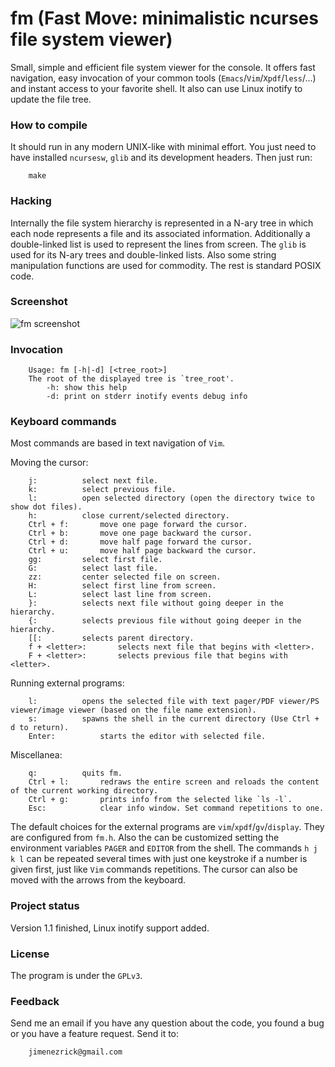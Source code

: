 fm (Fast Move: minimalistic ncurses file system viewer)
=======================================================
Small, simple and efficient file system viewer for the console. It offers fast navigation, easy invocation of your common tools (`Emacs`/`Vim`/`Xpdf`/`less`/...) and instant access to your favorite shell. It also can use Linux inotify to update the file tree.

### How to compile
It should run in any modern UNIX-like with minimal effort. You just need to have installed `ncursesw`, `glib` and its development headers. Then just run:

		make

### Hacking
Internally the file system hierarchy is represented in a N-ary tree in which each node represents a file and its associated information. Additionally a double-linked list is used to represent the lines from screen. The `glib` is used for its N-ary trees and double-linked lists. Also some string manipulation functions are used for commodity. The rest is standard POSIX code.

### Screenshot
![fm screenshot](../../../raw/master/fast-move/fm-screenshot.png)

### Invocation
		Usage: fm [-h|-d] [<tree_root>]
		The root of the displayed tree is `tree_root'.
			-h: show this help
			-d: print on stderr inotify events debug info

### Keyboard commands
Most commands are based in text navigation of `Vim`.

Moving the cursor:

		j:			select next file.
		k:			select previous file.
		l:			open selected directory (open the directory twice to show dot files).
		h:			close current/selected directory.
		Ctrl + f:		move one page forward the cursor.
		Ctrl + b:		move one page backward the cursor.
		Ctrl + d:		move half page forward the cursor.
		Ctrl + u:		move half page backward the cursor.
		gg:			select first file.
		G:			select last file.
		zz:			center selected file on screen.
		H:			select first line from screen.
		L:			select last line from screen.
		}:			selects next file without going deeper in the hierarchy.
		{:			selects previous file without going deeper in the hierarchy.
		[[:			selects parent directory.
		f + <letter>:		selects next file that begins with <letter>.
		F + <letter>:		selects previous file that begins with <letter>.

Running external programs:

		l:			opens the selected file with text pager/PDF viewer/PS viewer/image viewer (based on the file name extension).
		s:			spawns the shell in the current directory (Use Ctrl + d to return).
		Enter:			starts the editor with selected file.

Miscellanea:

		q:			quits fm.
		Ctrl + l:		redraws the entire screen and reloads the content of the current working directory.
		Ctrl + g:		prints info from the selected like `ls -l`.
		Esc:			clear info window. Set command repetitions to one.

The default choices for the external programs are `vim`/`xpdf`/`gv`/`display`. They are configured from `fm.h`. Also the can be customized setting the environment variables `PAGER` and `EDITOR` from the shell.  The commands `h j k l` can be repeated several times with just one keystroke if a number is given first, just like `Vim` commands repetitions. The cursor can also be moved with the arrows from the keyboard.

### Project status
Version 1.1 finished, Linux inotify support added.

### License
The program is under the `GPLv3`.

### Feedback
Send me an email if you have any question about the code, you found a bug or you have a feature request. Send it to:

		jimenezrick@gmail.com
